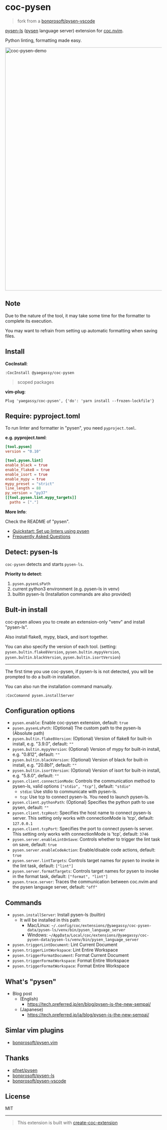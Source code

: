 # coc-pysen

> fork from a [bonprosoft/pysen-vscode](https://github.com/bonprosoft/pysen-vscode)

[pysen-ls](https://pypi.org/project/pysen-ls/) ([pysen](https://github.com/pfnet/pysen) language server) extension for [coc.nvim](https://github.com/neoclide/coc.nvim).

Python linting, formatting made easy.

<img width="780" alt="coc-pysen-demo" src="https://user-images.githubusercontent.com/188642/114372002-0d0c5100-9bbc-11eb-9196-20a986887dee.gif">

## Note

Due to the nature of the tool, it may take some time for the formatter to complete its execution.

You may want to refrain from setting up automatic formatting when saving files.

## Install

**CocInstall**:

```vim
:CocInstall @yaegassy/coc-pysen
```

> scoped packages

**vim-plug**:

```vim
Plug 'yaegassy/coc-pysen', {'do': 'yarn install --frozen-lockfile'}
```

## Require: pyproject.toml

To run linter and formatter in "pysen", you need `pyproject.toml`.

**e.g. pyproject.toml**:

```toml
[tool.pysen]
version = "0.10"

[tool.pysen.lint]
enable_black = true
enable_flake8 = true
enable_isort = true
enable_mypy = true
mypy_preset = "strict"
line_length = 88
py_version = "py37"
[[tool.pysen.lint.mypy_targets]]
  paths = ["."]
```

**More Info**:

Check the README of "pysen".

- [Quickstart: Set up linters using pysen](https://github.com/pfnet/pysen#quickstart-set-up-linters-using-pysen)
- [Frequently Asked Questions](https://github.com/pfnet/pysen#frequently-asked-questions)

## Detect: pysen-ls

`coc-pysen` detects and starts `pysen-ls`.

**Priority to detect**:

1. `pysen.pysenLsPath`
2. current python3 environment (e.g. pysen-ls in venv)
3. builtin pysen-ls (Installation commands are also provided)

## Bult-in install

coc-pysen allows you to create an extension-only "venv" and install "pysen-ls".

Also install flake8, mypy, black, and isort together.

You can also specify the version of each tool. (setting: `pysen.bultin.flake8Version`, `pysen.bultin.mypyVersion`, `pysen.bultin.blackVersion`, `pysen.bultin.isortVersion`)

----

The first time you use coc-pysen, if pysen-ls is not detected, you will be prompted to do a built-in installation.

You can also run the installation command manually.

```
:CocComannd pysen.installServer
```

## Configuration options

- `pysen.enable`: Enable coc-pysen extension, default: `true`
- `pysen.pysenLsPath`: (Optional) The custom path to the pysen-ls (Absolute path)
- `pysen.bultin.flake8Version`: (Optional) Version of flake8 for built-in install, e.g. "3.9.0", default: `""`
- `pysen.bultin.mypyVersion`: (Optional) Version of mypy for built-in install, e.g. "0.812", default: `""`
- `pysen.bultin.blackVersion`: (Optional) Version of black for built-in install, e.g. "20.8b1", default: `""`
- `pysen.bultin.isortVersion`: (Optional) Version of isort for built-in install, e.g. "5.8.0", default: `""`
- `pysen.client.connectionMode`: Controls the communication method to pysen-ls, valid options `["stdio", "tcp"]`, default: `"stdio"`
  - `stdio`: Use stdio to communicate with pysen-ls.
  - `tcp`: Use tcp to connect pysen-ls. You need to launch pysen-ls.
- `pysen.client.pythonPath`: (Optional) Specifies the python path to use pysen, default: `""`
- `pysen.client.tcpHost`: Specifies the host name to connect pysen-ls server. This setting only works with connectionMode is 'tcp', default: `127.0.0.1`
- `pysen.client.tcpPort`: Specifies the port to connect pysen-ls server. This setting only works with connectionMode is 'tcp', default: `3746`
- `pysen.server.enableLintOnSave`: Controls whether to trigger the lint task on save, default: `true`
- `pysen.server.enableCodeAction`: Enable/disable code actions, default: `true`
- `pysen.server.lintTargets`: Controls target names for pysen to invoke in the lint task, default: `["lint"]`
- `pysen.server.formatTargets`: Controls target names for pysen to invoke in the format task, default: `["format", "lint"]`
- `pysen.trace.server`: Traces the communication between coc.nvim and the pysen language server, default: `"off"`

## Commands

- `pysen.installServer`: Install pysen-ls (builtin)
  - It will be installed in this path:
    - Mac/Linux: `~/.config/coc/extensions/@yaegassy/coc-pysen-data/pysen-ls/venv/bin/pysen_language_server`
    - Windows: `~/AppData/Local/coc/extensions/@yaegassy/coc-pysen-data/pysen-ls/venv/bin/pysen_language_server`
- `pysen.triggerLintDocument`: Lint Current Document
- `pysen.triggerLintWorkspace`: Lint Entire Workspace
- `pysen.triggerFormatDocument`: Format Current Document
- `pysen.triggerFormatWorkspace`: Format Entire Workspace
- `pysen.triggerFormatWorkspace`: Format Entire Workspace

## What's "pysen"

- Blog post
  - (English)
    - <https://tech.preferred.jp/en/blog/pysen-is-the-new-sempai/>
  - (Japanese)
    - <https://tech.preferred.jp/ja/blog/pysen-is-the-new-sempai/>

## Simlar vim plugins

- [bonprosoft/pysen.vim](https://github.com/bonprosoft/pysen.vim)

## Thanks

- [pfnet/pysen](https://github.com/pfnet/pysen)
- [bonprosoft/pysen-ls](https://github.com/bonprosoft/pysen-ls)
- [bonprosoft/pysen-vscode](https://github.com/bonprosoft/pysen-vscode)

## License

MIT

---

> This extension is built with [create-coc-extension](https://github.com/fannheyward/create-coc-extension)
